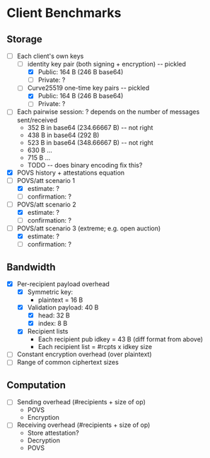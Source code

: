 # Client Benchmarks

## Storage

- [ ] Each client's own keys
  - [ ] identity key pair (both signing + encryption) -- pickled
    - [x] Public: 164 B (246 B base64)
    - [ ] Private: ?
  - [ ] Curve25519 one-time key pairs -- pickled
    - [x] Public: 164 B (246 B base64)
    - [ ] Private: ?
- [ ] Each pairwise session: ? depends on the number of messages sent/received
  - 352 B in base64 (234.66667 B) -- not right
  - 438 B in base64 (292 B)
  - 523 B in base64 (348.66667 B) -- not right
  - 630 B ...
  - 715 B ...
  - TODO -- does binary encoding fix this?
- [x] POVS history + attestations equation
- [ ] POVS/att scenario 1
  - [x] estimate: ?
  - [ ] confirmation: ?
- [ ] POVS/att scenario 2
  - [x] estimate: ?
  - [ ] confirmation: ?
- [ ] POVS/att scenario 3 (extreme; e.g. open auction)
  - [x] estimate: ?
  - [ ] confirmation: ?

## Bandwidth

- [x] Per-recipient payload overhead
  - [x] Symmetric key:
    - plaintext = 16 B
  - [x] Validation payload: 40 B
    - [x] head: 32 B
    - [x] index: 8 B
  - [x] Recipient lists
    - Each recipient pub idkey = 43 B (diff format from above)
    - Each recipient list = #rcpts x idkey size
- [ ] Constant encryption overhead (over plaintext)
- [ ] Range of common ciphertext sizes

## Computation

- [ ] Sending overhead (#recipients + size of op)
  - POVS
  - Encryption
- [ ] Receiving overhead (#recipients + size of op)
  - Store attestation?
  - Decryption
  - POVS
